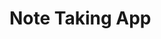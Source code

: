 # Note Taking App

<blockquote class="imgur-embed-pub" lang="en" data-id="a/Yi7tIUF"><a href="//imgur.com/a/Yi7tIUF"></a></blockquote><script async src="//s.imgur.com/min/embed.js" charset="utf-8"></script>
